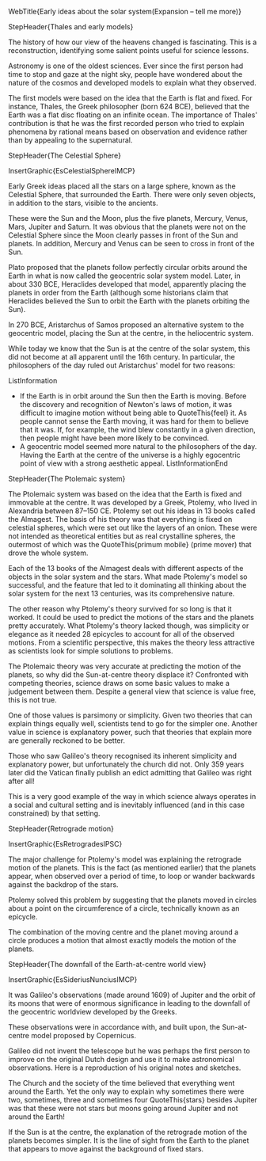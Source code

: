 WebTitle{Early ideas about the solar system(Expansion &ndash; tell me more)}

StepHeader{Thales and early models}

The history of how our view of the heavens changed is fascinating. This is a reconstruction, identifying some salient points useful for science lessons.

Astronomy is one of the oldest sciences. Ever since the first person had time to stop and gaze at the night sky, people have wondered about the nature of the cosmos and developed models to explain what they observed.

The first models were based on the idea that the Earth is flat and fixed. For instance, Thales, the Greek philosopher (born 624 BCE), believed that the Earth was a flat disc floating on an infinite ocean. The importance of Thales' contribution is that he was the first recorded person who tried to explain phenomena by rational means based on observation and evidence rather than by appealing to the supernatural.

StepHeader{The Celestial Sphere}

InsertGraphic{EsCelestialSphereIMCP}

Early Greek ideas placed all the stars on a large sphere, known as the Celestial Sphere, that surrounded the Earth. There were only seven objects, in addition to the stars, visible to the ancients.

These were the Sun and the Moon, plus the five planets, Mercury, Venus, Mars, Jupiter and Saturn. It was obvious that the planets were not on the Celestial Sphere since the Moon clearly passes in front of the Sun and planets. In addition, Mercury and Venus can be seen to cross in front of the Sun.

Plato proposed that the planets follow perfectly circular orbits around the Earth in what is now called the geocentric solar system model. Later, in about 330 BCE, Heraclides developed that model, apparently placing the planets in order from the Earth (although some historians claim that Heraclides believed the Sun to orbit the Earth with the planets orbiting the Sun).

In 270 BCE, Aristarchus of Samos proposed an alternative system to the geocentric model, placing the Sun at the centre, in the heliocentric system.

While today we know that the Sun is at the centre of the solar system, this did not become at all apparent until the 16th century. In particular, the philosophers of the day ruled out Aristarchus' model for two reasons:

ListInformation
- If the Earth is in orbit around the Sun then the Earth is moving. Before the discovery and recognition of Newton's laws of motion, it was difficult to imagine motion without being able to QuoteThis{feel} it. As people cannot sense the Earth moving, it was hard for them to believe that it was. If, for example, the wind blew constantly in a given direction, then people might have been more likely to be convinced.
- A geocentric model seemed more natural to the philosophers of the day. Having the Earth at the centre of the universe is a highly egocentric point of view with a strong aesthetic appeal.
ListInformationEnd

StepHeader{The Ptolemaic system}

The Ptolemaic system was based on the idea that the Earth is fixed and immovable at the centre. It was developed by a Greek, Ptolemy, who lived in Alexandria between 87&ndash;150 CE. Ptolemy set out his ideas in 13 books called the Almagest. The basis of his theory was that everything is fixed on celestial spheres, which were set out like the layers of an onion. These were not intended as theoretical entities but as real crystalline spheres, the outermost of which was the QuoteThis{primum mobile} (prime mover) that drove the whole system.

Each of the 13 books of the Almagest deals with different aspects of the objects in the solar system and the stars. What made Ptolemy's model so successful, and the feature that led to it dominating all thinking about the solar system for the next 13 centuries, was its comprehensive nature.

The other reason why Ptolemy's theory survived for so long is that it worked. It could be used to predict the motions of the stars and the planets pretty accurately. What Ptolemy's theory lacked though, was simplicity or elegance as it needed 28 epicycles to account for all of the observed motions. From a scientific perspective, this makes the theory less attractive as scientists look for simple solutions to problems.

The Ptolemaic theory was very accurate at predicting the motion of the planets, so why did the Sun-at-centre theory displace it? Confronted with competing theories, science draws on some basic values to make a judgement between them. Despite a general view that science is value free, this is not true.

One of those values is parsimony or simplicity. Given two theories that can explain things equally well, scientists tend to go for the simpler one. Another value in science is explanatory power, such that theories that explain more are generally reckoned to be better.

Those who saw Galileo's theory recognised its inherent simplicity and explanatory power, but unfortunately the church did not. Only 359 years later did the Vatican finally publish an edict admitting that Galileo was right after all!

This is a very good example of the way in which science always operates in a social and cultural setting and is inevitably influenced (and in this case constrained) by that setting.

StepHeader{Retrograde motion}

InsertGraphic{EsRetrogradesIPSC}

The major challenge for Ptolemy's model was explaining the retrograde motion of the planets. This is the fact (as mentioned earlier) that the planets appear, when observed over a period of time, to loop or wander backwards against the backdrop of the stars.

Ptolemy solved this problem by suggesting that the planets moved in circles about a point on the circumference of a circle, technically known as an epicycle.

The combination of the moving centre and the planet moving around a circle produces a motion that almost exactly models the motion of the planets.

StepHeader{The downfall of the Earth-at-centre world view}

InsertGraphic{EsSideriusNunciusIMCP}

It was Galileo's observations (made around 1609) of Jupiter and the orbit of its moons that were of enormous significance in leading to the downfall of the geocentric worldview developed by the Greeks.

These observations were in accordance with, and built upon, the Sun-at-centre model proposed by Copernicus.

Galileo did not invent the telescope but he was perhaps the first person to improve on the original Dutch design and use it to make astronomical observations. Here is a reproduction of his original notes and sketches.

The Church and the society of the time believed that everything went around the Earth. Yet the only way to explain why sometimes there were two, sometimes, three and sometimes four QuoteThis{stars} besides Jupiter was that these were not stars but moons going around Jupiter and not around the Earth!

If the Sun is at the centre, the explanation of the retrograde motion of the planets becomes simpler. It is the line of sight from the Earth to the planet that appears to move against the background of fixed stars.
